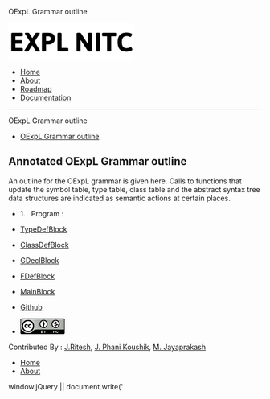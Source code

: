  OExpL Grammar outline    

[![](img/logo.png)](index.html)

*   [Home](index.html)
*   [About](about.html)
*   [Roadmap](roadmap.html)
*   [Documentation](documentation.html)

* * *

OExpL Grammar outline

  
  

*   [OExpL Grammar outline](#nav-introduction)

Annotated OExpL Grammar outline
-------------------------------

An outline for the OExpL grammar is given here. Calls to functions that update the symbol table, type table, class table and the abstract syntax tree data structures are indicated as semantic actions at certain places.

*   1.   Program :
*   [TypeDefBlock](#TypeDefBlock)
*   [ClassDefBlock](#ClassDefBlock)
*   [GDeclBlock](#GDeclBlock)
*   [FDefBlock](#FDefBlock)
*   [MainBlock](#MainBlock)

*   [Github](http://github.com/silcnitc)
*   [![Creative Commons License](img/creativecommons.png)](http://creativecommons.org/licenses/by-nc/4.0/)

Contributed By : [J.Ritesh](#), [J. Phani Koushik](#), [M. Jayaprakash](#)

*   [Home](index.html)
*   [About](about.html)

  

window.jQuery || document.write('<script src="js/jquery-1.7.2.min.js"><\\/script>')